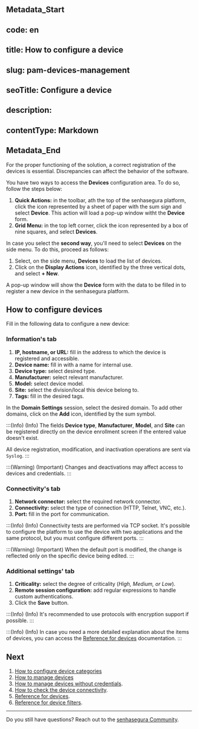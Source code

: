 ## Metadata_Start 
## code: en
## title: How to configure a device 
## slug: pam-devices-management 
## seoTitle: Configure a device 
## description:  
## contentType: Markdown 
## Metadata_End
For the proper functioning of the solution, a correct registration of the devices is essential. Discrepancies can affect the behavior of the software.

You have two ways to access the **Devices** configuration area. To do so, follow the steps below:

1. **Quick Actions:** in the toolbar, ath the top of the senhasegura platform, click the icon represented by a sheet of paper with the sum sign and select **Device**. This action will load a pop-up window witht the **Device** form.
2. **Grid Menu:** in the top left corner, click the icon represented by a box of nine squares, and select **Devices**.

In case you select the **second way**, you'll need to select **Devices** on the side menu. To do this, proceed as follows:

1. Select, on the side menu, **Devices** to load the list of devices. 
2. Click on the **Display Actions** icon, identified by the three vertical dots, and select **+ New**.

A pop-up window will show the **Device** form with the data to be filled in to register a new device in the senhasegura platform.

## How to configure devices

Fill in the following data to configure a new device:

### Information's tab

1. **IP, hostname, or URL:** fill in the address to which the device is registered and accessible.
2. **Device name:** fill in with a name for internal use.
3. **Device type:** select desired type.
4. **Manufacturer:** select relevant manufacturer.
5. **Model:** select device model.
6. **Site:** select the division/local this device belong to.
7. **Tags:** fill in the desired tags.

In the **Domain Settings** session, select the desired domain. To add other domains, click on the **Add** icon, identified by the sum symbol.

:::(Info) (Info)
The fields **Device type**, **Manufacturer**, **Model**, and **Site** can be registered directly on the device enrollment screen if the entered value doesn't exist.

All device registration, modification, and inactivation operations are sent via `Syslog`.
:::

:::(Warning) (Important)
Changes and deactivations may affect access to devices and credentials.
:::

### Connectivity's tab

1. **Network connector:** select the required network connector.
2. **Connectivity:** select the type of connection (HTTP, Telnet, VNC, etc.).
3. **Port:** fill in the port for communication.

:::(Info) (Info)
Connectivity tests are performed via TCP socket. It's possible to configure the platform to use the device with two applications and the same protocol, but you must configure different ports.
:::

:::(Warning) (Important)
When the default port is modified, the change is reflected only on the specific device being edited.
:::

### Additional settings' tab

1. **Criticality:** select the degree of criticality (*High, Medium, or Low*).
2. **Remote session configuration:** add regular expressions to handle custom authentications.
3. Click the **Save** button.

:::(Info) (Info)
It's recommended to use protocols with encryption support if possible.
:::

:::(Info) (Info)
In case you need a more detailed explanation about the items of devices, you can access the [Reference for devices](/v3-32/docs/pam-reference-for-devices) documentation.
:::

## Next
1. [How to configure device categories](/v3-32/docs/pam-how-to-configure-devices)
2. [How to manage devices](/v3-32/docs/pam-how-to-edit-clone-disable-or-reactivate-a-device)
3. [How to manage devices without credentials](/v3-32/docs/pam-devices-without-credentials).
4. [How to check the device connectivity](/v3-32/docs/pam-devices-connectivity-test).
5. [Reference for devices](/v3-32/docs/pam-reference-for-devices).
6. [Reference for device filters](/v3-32/docs/pam-reference-for-device-filters).

***

Do you still have questions? Reach out to the [senhasegura Community](https://community.senhasegura.io/).
